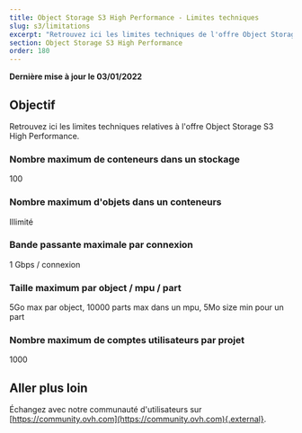 ```yaml
---
title: Object Storage S3 High Performance - Limites techniques
slug: s3/limitations
excerpt: "Retrouvez ici les limites techniques de l'offre Object Storage S3 High Performance"
section: Object Storage S3 High Performance
order: 180
---
```


**Dernière mise à jour le 03/01/2022**

## Objectif

Retrouvez ici les limites techniques relatives à l'offre Object Storage S3 High Performance.

### Nombre maximum de conteneurs dans un stockage

100

### Nombre maximum d'objets dans un conteneurs

Illimité

### Bande passante maximale par connexion

1 Gbps / connexion

### Taille maximum par object / mpu / part

5Go max par object, 10000 parts max dans un mpu, 5Mo size min pour un part

### Nombre maximum de comptes utilisateurs par projet

1000

## Aller plus loin

Échangez avec notre communauté d'utilisateurs sur [https://community.ovh.com](https://community.ovh.com){.external}.
